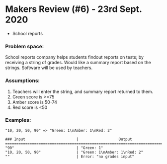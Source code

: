 # Makers Review (#6) - 23rd Sept. 2020
- School reports
### Problem space:
School reports company helps students findout reports on tests; by receiving a string of grades.
Would like a summary report based on the strings. Software will be used by teachers.

### Assumptions:
1. Teachers will enter the string, and summary report returned to them.
2. Green score is >=75
3. Amber score is 50-74
4. Red score is <50

### Examples:
```
"10, 20, 50, 90" => "Green: 1\nAmber: 1\nRed: 2"

```

```
### Input                       |                  Output
========================================================================
"90"                            | "Green: 1"
"10, 20, 50, 90"                | "Green: 1\nAmber: 1\nRed: 2"
""                              | Error: "no grades input"
```
